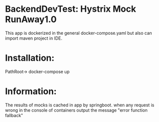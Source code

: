 # BackendDevTest: Hystrix Mock RunAway1.0
This app is dockerized in the general docker-compose.yaml but also can import maven project in IDE.

# Installation:

PathRoot-> docker-compose up


# Information:
The results of mocks is cached in app by springboot.
when any request is wrong in the console of containers output the message "error function fallback"


